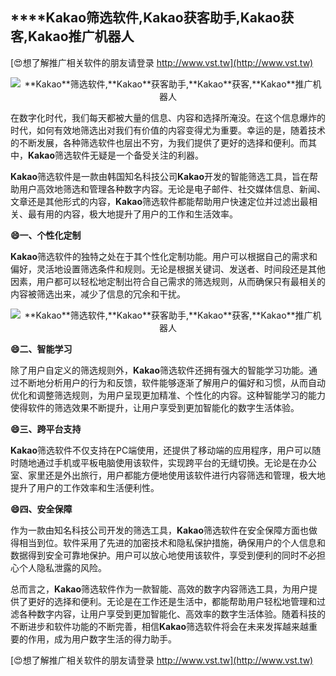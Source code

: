 ## ****Kakao**筛选软件,**Kakao**获客助手,**Kakao**获客,**Kakao**推广机器人**

[😍想了解推广相关软件的朋友请登录 http://www.vst.tw](http://www.vst.tw)

 <center><img src="https://vst.tw/MP4/tuiguang/png/6.png" alt="**Kakao**筛选软件,**Kakao**获客助手,**Kakao**获客,**Kakao**推广机器人"></center>

在数字化时代，我们每天都被大量的信息、内容和选择所淹没。在这个信息爆炸的时代，如何有效地筛选出对我们有价值的内容变得尤为重要。幸运的是，随着技术的不断发展，各种筛选软件也层出不穷，为我们提供了更好的选择和便利。而其中，**Kakao**筛选软件无疑是一个备受关注的利器。

**Kakao**筛选软件是一款由韩国知名科技公司**Kakao**开发的智能筛选工具，旨在帮助用户高效地筛选和管理各种数字内容。无论是电子邮件、社交媒体信息、新闻、文章还是其他形式的内容，**Kakao**筛选软件都能帮助用户快速定位并过滤出最相关、最有用的内容，极大地提升了用户的工作和生活效率。

**😄一、个性化定制**

**Kakao**筛选软件的独特之处在于其个性化定制功能。用户可以根据自己的需求和偏好，灵活地设置筛选条件和规则。无论是根据关键词、发送者、时间段还是其他因素，用户都可以轻松地定制出符合自己需求的筛选规则，从而确保只有最相关的内容被筛选出来，减少了信息的冗余和干扰。

 <center><img src="https://vst.tw/MP4/tuiguang/png/3.png" alt="**Kakao**筛选软件,**Kakao**获客助手,**Kakao**获客,**Kakao**推广机器人"></center>

**😄二、智能学习**

除了用户自定义的筛选规则外，**Kakao**筛选软件还拥有强大的智能学习功能。通过不断地分析用户的行为和反馈，软件能够逐渐了解用户的偏好和习惯，从而自动优化和调整筛选规则，为用户呈现更加精准、个性化的内容。这种智能学习的能力使得软件的筛选效果不断提升，让用户享受到更加智能化的数字生活体验。

**😄三、跨平台支持**

**Kakao**筛选软件不仅支持在PC端使用，还提供了移动端的应用程序，用户可以随时随地通过手机或平板电脑使用该软件，实现跨平台的无缝切换。无论是在办公室、家里还是外出旅行，用户都能方便地使用该软件进行内容筛选和管理，极大地提升了用户的工作效率和生活便利性。

**😄四、安全保障**

作为一款由知名科技公司开发的筛选工具，**Kakao**筛选软件在安全保障方面也做得相当到位。软件采用了先进的加密技术和隐私保护措施，确保用户的个人信息和数据得到安全可靠地保护。用户可以放心地使用该软件，享受到便利的同时不必担心个人隐私泄露的风险。

总而言之，**Kakao**筛选软件作为一款智能、高效的数字内容筛选工具，为用户提供了更好的选择和便利。无论是在工作还是生活中，都能帮助用户轻松地管理和过滤各种数字内容，让用户享受到更加智能化、高效率的数字生活体验。随着科技的不断进步和软件功能的不断完善，相信**Kakao**筛选软件将会在未来发挥越来越重要的作用，成为用户数字生活的得力助手。

[😍想了解推广相关软件的朋友请登录 http://www.vst.tw](http://www.vst.tw)



